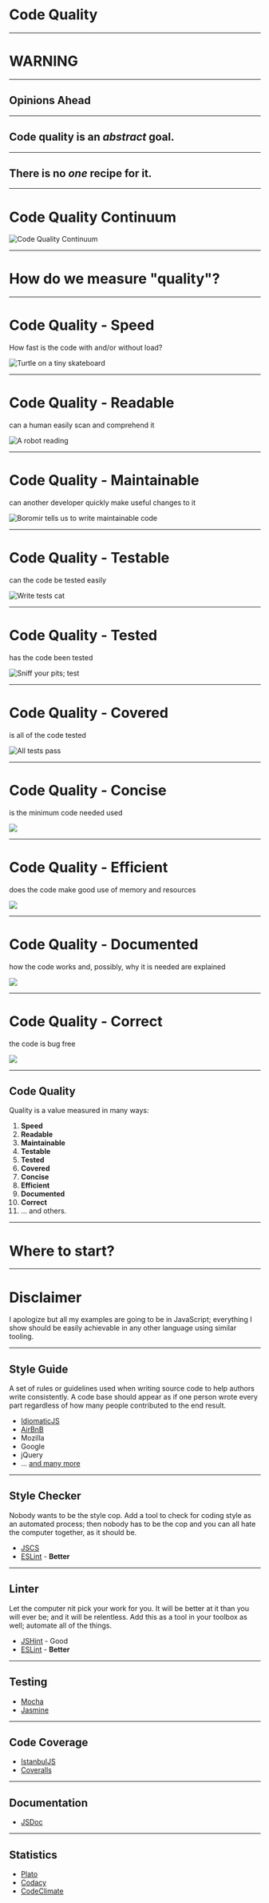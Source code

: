# Code Quality

---

# WARNING

---

## Opinions Ahead

---

## Code quality is an _abstract_ goal.

---

## There is no _one_ recipe for it.

---

# Code Quality Continuum

![Code Quality Continuum](https://s3.amazonaws.com/code-quality-images/code-quality-continuum.png)

---

# How do we measure "quality"?

---

# Code Quality - Speed

How fast is the code with and/or without load?

![Turtle on a tiny skateboard](https://s3.amazonaws.com/code-quality-images/speed.gif)

---

# Code Quality - Readable

can a human easily scan and comprehend it

![A robot reading](https://s3.amazonaws.com/code-quality-images/readable.png)

---

# Code Quality - Maintainable

can another developer quickly make useful changes to it

![Boromir tells us to write maintainable code](https://s3.amazonaws.com/code-quality-images/maintainable.jpg)

---

# Code Quality - Testable

can the code be tested easily

![Write tests cat](https://s3.amazonaws.com/code-quality-images/write-tests.jpg)

---

# Code Quality - Tested

has the code been tested

![Sniff your pits; test](https://s3.amazonaws.com/code-quality-images/tested.jpg)

---

# Code Quality - Covered

is all of the code tested

![All tests pass](https://s3.amazonaws.com/code-quality-images/covered.jpg)

---

# Code Quality - Concise

is the minimum code needed used

![](https://s3.amazonaws.com/code-quality-images/concise.png)

---

# Code Quality - Efficient

does the code make good use of memory and resources

![](https://s3.amazonaws.com/code-quality-images/efficient.jpg)

---

# Code Quality - Documented

how the code works and, possibly, why it is needed are explained

![](https://s3.amazonaws.com/code-quality-images/documentation.jpg)

---

# Code Quality - Correct

the code is bug free

![](https://s3.amazonaws.com/code-quality-images/bug-free.jpg)

---

## Code Quality

Quality is a value measured in many ways:

  1. __Speed__
  2. __Readable__
  3. __Maintainable__
  4. __Testable__
  5. __Tested__
  6. __Covered__
  7. __Concise__
  8. __Efficient__
  9. __Documented__
  10. __Correct__
  11. ... and others.

---

# Where to start?

---

# Disclaimer

I apologize but all my examples are going to be in JavaScript; everything I show
should be easily achievable in any other language using similar tooling.

---

## Style Guide

A set of rules or guidelines used when writing source code to help authors
write consistently. A code base should appear as if one person wrote every part
regardless of how many people contributed to the end result.

  * [IdiomaticJS](https://github.com/rwaldron/idiomatic.js)
  * [AirBnB](https://github.com/airbnb/javascript)
  * Mozilla
  * Google
  * jQuery
  * ... [and many more](https://www.google.com/webhp?sourceid=chrome-instant&ion=1&espv=2&es_th=1&ie=UTF-8#q=code%20style%20guide&es_th=1)

---

## Style Checker

Nobody wants to be the style cop. Add a tool to check for coding style as an
automated process; then nobody has to be the cop and you can all hate the
computer together, as it should be.

  * [JSCS](http://jscs.info/)
  * [ESLint](http://eslint.org/) - **Better**

---

## Linter

Let the computer nit pick your work for you. It will be better at it than you
will ever be; and it will be relentless. Add this as a tool in your toolbox as
well; automate all of the things.

  * [JSHint](https://github.com/jshint/jshint) - Good
  * [ESLint](http://eslint.org/) - **Better**

---

## Testing

  * [Mocha](http://mochajs.org/)
  * [Jasmine](http://jasmine.github.io/)

---

## Code Coverage

  * [IstanbulJS](https://github.com/gotwarlost/istanbul)
  * [Coveralls](https://coveralls.io/)

---

## Documentation

  * [JSDoc](http://usejsdoc.org/)

---

## Statistics
  * [Plato](https://github.com/es-analysis/plato)
  * [Codacy](https://www.codacy.com/)
  * [CodeClimate](https://codeclimate.com/)

